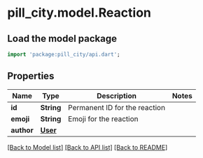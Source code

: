 # pill_city.model.Reaction

## Load the model package
```dart
import 'package:pill_city/api.dart';
```

## Properties
Name | Type | Description | Notes
------------ | ------------- | ------------- | -------------
**id** | **String** | Permanent ID for the reaction | 
**emoji** | **String** | Emoji for the reaction | 
**author** | [**User**](User.md) |  | 

[[Back to Model list]](../README.md#documentation-for-models) [[Back to API list]](../README.md#documentation-for-api-endpoints) [[Back to README]](../README.md)



